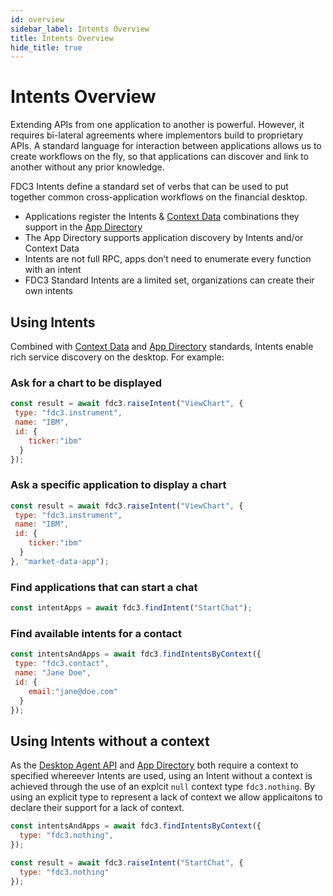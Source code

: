 ```yaml
---
id: overview
sidebar_label: Intents Overview
title: Intents Overview
hide_title: true
---
```


# Intents Overview

Extending APIs from one application to another is powerful. However, it requires bi-lateral agreements where implementors build to proprietary APIs. A standard language for interaction between applications allows us to create workflows on the fly, so that applications can discover and link to another without any prior knowledge.


FDC3 Intents define a standard set of verbs that can be used to put together common cross-application workflows on the financial desktop.
* Applications register the Intents & [Context Data](context/overview) combinations they support in the [App Directory](app-directory/overview)
* The App Directory supports application discovery by Intents and/or Context Data
* Intents are not full RPC, apps don’t need to enumerate every function with an intent
* FDC3 Standard Intents are a limited set, organizations can create their own intents

## Using Intents
Combined with [Context Data](context/overview) and [App Directory](app-directory/overview) standards, Intents enable rich service discovery on the desktop. For example:

### Ask for a chart to be displayed
```javascript
const result = await fdc3.raiseIntent("ViewChart", {
 type: "fdc3.instrument",
 name: "IBM",
 id: {
    ticker:"ibm"
  }
});
```

### Ask a specific application to display a chart
```javascript
const result = await fdc3.raiseIntent("ViewChart", {
 type: "fdc3.instrument",
 name: "IBM",
 id: {
    ticker:"ibm"
  }
}, "market-data-app");
```

### Find applications that can start a chat
```javascript
const intentApps = await fdc3.findIntent("StartChat");
```

### Find available intents for a contact
```javascript
const intentsAndApps = await fdc3.findIntentsByContext({
 type: "fdc3.contact",
 name: "Jane Doe",
 id: {
    email:"jane@doe.com"
  }
});
```

## Using Intents without a context
As the [Desktop Agent API](api/ref/DesktopAgent) and [App Directory](app-directory/overview) both
require a context to specified whereever Intents are used, using an Intent without a context is
achieved through the use of an explcit `null` context type `fdc3.nothing`. By using an explicit type
to represent a lack of context we allow applicaitons to declare their support for a lack of 
context.

```javascript
const intentsAndApps = await fdc3.findIntentsByContext({
  type: "fdc3.nothing",
});

const result = await fdc3.raiseIntent("StartChat", {
  type: "fdc3.nothing"
});
```

